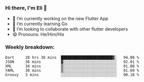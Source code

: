 ### Hi there, I'm Eli 👋
- 🔭 I’m currently working on the new Flutter App
- 🌱 I’m currently learning Go
- 🦄 I’m looking to collaborate with other flutter developers
- 😄 Pronouns: He/Him/His

### Weekly breakdown:
<!--START_SECTION:waka-->
```text
Dart     28 hrs 38 mins  ███████████████████████▓░   94.00 % 
JSON     36 mins         ▓░░░░░░░░░░░░░░░░░░░░░░░░   02.01 % 
XML      34 mins         ▒░░░░░░░░░░░░░░░░░░░░░░░░   01.88 % 
YAML     30 mins         ▒░░░░░░░░░░░░░░░░░░░░░░░░   01.69 % 
Groovy   3 mins          ░░░░░░░░░░░░░░░░░░░░░░░░░   00.18 % 
```
<!--END_SECTION:waka-->
